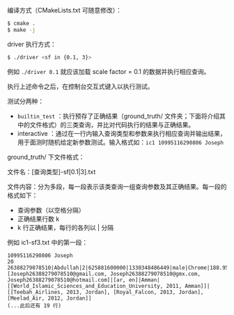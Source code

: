 编译方式（CMakeLists.txt 可随意修改）：

```bash
$ cmake .
$ make -j
```

driver 执行方式：

```bash
$ ./driver <sf in {0.1, 3}>
```

例如 `./driver 0.1` 就应该加载 scale factor = 0.1 的数据并执行相应查询。

执行上述命令之后，在控制台交互式键入以执行测试。

测试分两种：

- `builtin_test` ：执行预存了正确结果（ground_truth/ 文件夹；下面将介绍其中的文件格式）的三类查询，并比对代码执行的结果与正确结果。
- interactive ：通过在一行内输入查询类型和参数来执行相应查询并输出结果，用于面测时随机给定新参数测试。输入格式如：`ic1 10995116290806 Joseph`

ground_truth/ 下文件格式：

文件名：[查询类型]-sf[0.1|3].txt

文件内容：分为多段，每一段表示该类查询一组查询参数及其正确结果。每一段的格式如下：

- 查询参数（以空格分隔）
- 正确结果行数 k
- k 行正确结果，每行的各列以 | 分隔

例如 ic1-sf3.txt 中的第一段：

```
10995116290806 Joseph
20
26388279078510|Abdullah|2|625881600000|1330348486449|male|Chrome|188.95.65.197|[Joseph26388279078510@gmail.com, Joseph26388279078510@gmx.com, Joseph26388279078510@hotmail.com]|[ar, en]|Amman|[[World_Islamic_Sciences_and_Education_University, 2011, Amman]]|[[Teebah_Airlines, 2013, Jordan], [Royal_Falcon, 2013, Jordan], [Meelad_Air, 2012, Jordan]]
(...此后还有 19 行)
```

